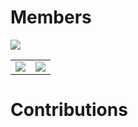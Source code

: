 # Members

<a href="https://github.com/NGcodeX/NGcodeX_Members"><img src="https://raw.githubusercontent.com/NGcodeX/NGcodeX_Members/3f184dc5ed20ce91b6c1ff40a7f29506a097637d/.github/workflows/private/svg/NGcodeXmembers.svg"></a>

|  |  |
| -- | -- |
| <img src="https://raw.githubusercontent.com/NGcodeX/NGcodeX_Members/b84edcb99c5d36f5e54b05bb9dba2ebe26fdff3d/.github/workflows/private/svg/NGcodeXchart.svg">  | <img src="https://raw.githubusercontent.com/NGcodeX/NGcodeX_Members/efee8d89b9aa6d2fd4e9c1b70ac98f1c65729cd9/.github/workflows/private/svg/NGcodeXPRISSUES.svg">  |


# Contributions
